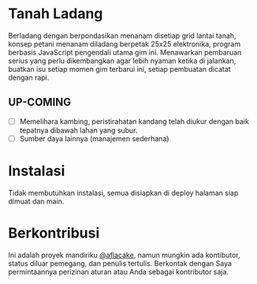 # Tanah Ladang
Berladang dengan berpondasikan menanam disetiap grid lantai tanah, konsep petani menanam diladang berpetak 25x25 elektronika, program berbasis JavaScript pengendali utama gim ini. Menawarkan pembaruan serius yang perlu dikembangkan agar lebih nyaman ketika di jalankan, buatkan isu setiap momen gim terbarui ini, setiap pembuatan dicatat dengan rapi.

## UP-COMING
- [ ] Memelihara kambing, peristirahatan kandang telah diukur dengan baik tepatnya dibawah lahan yang subur.
- [ ] Sumber daya lainnya (manajemen sederhana)

# Instalasi
Tidak membutuhkan instalasi, semua disiapkan di deploy halaman siap dimuat dan main.

# Berkontribusi
Ini adalah proyek mandiriku [@aflacake](https://github.com/aflacake), namun mungkin ada kontibutor, status diluar pemegang, dan penulis tertulis. Berkontak dengan Saya permintaannya perizinan aturan atau Anda sebagai kontributor saja.
